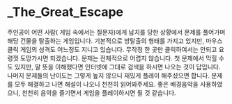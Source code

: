 # _The_Great_Escape

주인공이 어떤 사람( 게임 속에서는 질문자)에게 납치를 당한 상황에서 문제를 풀어가며 해당 건물을 탈출하는 게임입니다. 
기본적으로 방탈출의 형태를 가지고 있지만, 마우스 클릭 게임의 성격도 어느정도 지니고 있습니다. 
무작정 한 곳만 클릭하여서는 안되고 요령껏 도망가시면 되겠습니다. 문제는 전체적으로 어렵지 않습니다. 
첫 문제에서 막힐 수도 있지만, 말 뜻을 이해했다면 인터넷에 그대로 검색을 하시면 나오는 것이 답입니다. 
나머지 문제들의 난이도는 그렇게 높지 않으니 재밌게 플레이 해주셨으면 합니다. 
문제를 모두 해결하고 나면 해설이 나오니 천천히 읽어봐주세요.
좋은 배경음악을 사용하였으니, 천천히 음악을 즐기면서 게임을 플레이하시면 될 것 같습니다.
